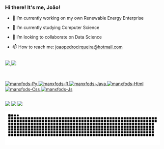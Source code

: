 ### Hi there! It's me, João!

- 🔭 I’m currently working on my own Renewable Energy Enterprise 
- 🌱 I’m currently studying Computer Science 
- 👯 I’m looking to collaborate on Data Science 
- 📫 How to reach me: joaopedrocirqueira@hotmail.com
  
  ##  
<div>
  <a href="https://github.com/manxfods">
  <img height="180em" src="https://github-readme-stats.vercel.app/api?username=manxfods&show_icons=true&theme=midnight-purple&include_all_commits=true&count_private=true"/>
  <img height="180em" src="https://github-readme-stats.vercel.app/api/top-langs/?username=manxfods&layout=compact&langs_count=7&theme=midnight-purple"/>
</div>
  
  ##
<div style="display: inline_block"><br>
  <img align="center" alt="manxfods-Py" height="30" width="40" src="https://cdn.jsdelivr.net/gh/devicons/devicon/icons/python/python-original.svg">
  <img align="center" alt="manxfods-R" height="30" width="40" src="https://cdn.jsdelivr.net/gh/devicons/devicon/icons/r/r-original.svg">
  <img align="center" alt="manxfods-Java" height="30" width="40" src="https://cdn.jsdelivr.net/gh/devicons/devicon/icons/java/java-original.svg">
  <img align="center" alt="manxfods-Html" height="30" width="40" src="https://cdn.jsdelivr.net/gh/devicons/devicon/icons/html5/html5-original.svg">
  <img align="center" alt="manxfods-Css" height="30" width="40" src="https://cdn.jsdelivr.net/gh/devicons/devicon/icons/css3/css3-original.svg">
  <img align="center" alt="manxfods-Js" height="30" width="40" src="https://cdn.jsdelivr.net/gh/devicons/devicon/icons/javascript/javascript-original.svg">
</div>
  
  ##
<div> 
  <a href="https://www.instagram.com/realbluesking/" target="_blank"><img src="https://img.shields.io/badge/-Instagram-%23E4405F?style=for-the-badge&logo=instagram&logoColor=white" target="_blank"></a>
  <a href="mailto:joaopedrocirqueira@hotmail.com" target="_blank"><img src="https://img.shields.io/badge/Microsoft_Outlook-0078D4?style=for-the-badge&logo=microsoft-outlook&logoColor=white" target="_blank"></a>
  <a href="https://www.linkedin.com/in/jo%C3%A3o-pedro-s-cirqueira-943883184/" target="_blank"><img src="https://img.shields.io/badge/-LinkedIn-%230077B5?style=for-the-badge&logo=linkedin&logoColor=white" target="_blank"></a> 
 
  ![Snake animation](https://github.com/manxfods/manxfods/blob/output/github-contribution-grid-snake.svg)
 
</div>
  
  ##
